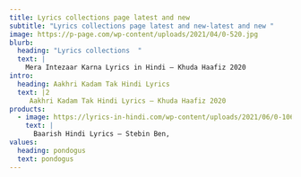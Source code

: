 ```yaml
---
title: Lyrics collections page latest and new
subtitle: "Lyrics collections page latest and new-latest and new "
image: https://p-page.com/wp-content/uploads/2021/04/0-520.jpg
blurb:
  heading: "Lyrics collections  "
  text: |
    Mera Intezaar Karna Lyrics in Hindi – Khuda Haafiz 2020
intro:
  heading: Aakhri Kadam Tak Hindi Lyrics
  text: |2
     Aakhri Kadam Tak Hindi Lyrics – Khuda Haafiz 2020
products:
  - image: https://lyrics-in-hindi.com/wp-content/uploads/2021/06/0-106.jpg
    text: |
      Baarish Hindi Lyrics – Stebin Ben, 
values:
  heading: pondogus
  text: pondogus
---
```

